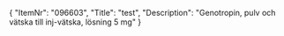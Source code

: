 {
  "ItemNr": "096603",
  "Title": "test",
  "Description": "Genotropin, pulv och vätska till inj-vätska, lösning 5 mg"
}